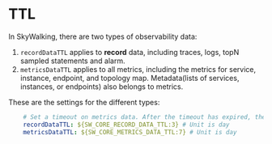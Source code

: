 # TTL
In SkyWalking, there are two types of observability data:
1. `recordDataTTL` applies to **record** data, including traces, logs, topN sampled statements and alarm.
1. `metricsDataTTL` applies to all metrics, including the metrics for service, instance, endpoint, and topology map. Metadata(lists of services, instances, or endpoints) also belongs to metrics.

These are the settings for the different types:
```yaml
    # Set a timeout on metrics data. After the timeout has expired, the metrics data will automatically be deleted.
    recordDataTTL: ${SW_CORE_RECORD_DATA_TTL:3} # Unit is day
    metricsDataTTL: ${SW_CORE_METRICS_DATA_TTL:7} # Unit is day
```

